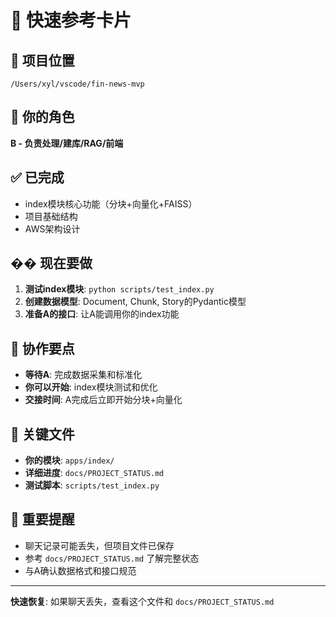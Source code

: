 # 🚀 快速参考卡片

## 📍 项目位置
```
/Users/xyl/vscode/fin-news-mvp
```

## 🎯 你的角色
**B - 负责处理/建库/RAG/前端**

## ✅ 已完成
- index模块核心功能（分块+向量化+FAISS）
- 项目基础结构
- AWS架构设计

## �� 现在要做
1. **测试index模块**: `python scripts/test_index.py`
2. **创建数据模型**: Document, Chunk, Story的Pydantic模型
3. **准备A的接口**: 让A能调用你的index功能

## 🔄 协作要点
- **等待A**: 完成数据采集和标准化
- **你可以开始**: index模块测试和优化
- **交接时间**: A完成后立即开始分块+向量化

## 📁 关键文件
- **你的模块**: `apps/index/`
- **详细进度**: `docs/PROJECT_STATUS.md`
- **测试脚本**: `scripts/test_index.py`

## 🚨 重要提醒
- 聊天记录可能丢失，但项目文件已保存
- 参考 `docs/PROJECT_STATUS.md` 了解完整状态
- 与A确认数据格式和接口规范

---
**快速恢复**: 如果聊天丢失，查看这个文件和 `docs/PROJECT_STATUS.md`
